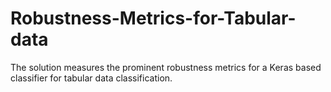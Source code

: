 # Robustness-Metrics-for-Tabular-data
The solution measures the prominent robustness metrics for a Keras based classifier for tabular data classification.
